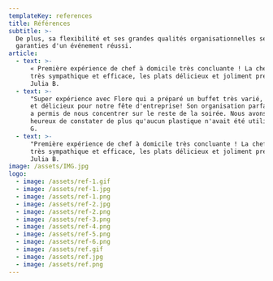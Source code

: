 ```yaml
---
templateKey: references
title: Références
subtitle: >-
  De plus, sa flexibilité et ses grandes qualités organisationnelles seront les
  garanties d'un événement réussi.
article:
  - text: >-
      « Première expérience de chef à domicile très concluante ! La chef était
      très sympathique et efficace, les plats délicieux et joliment présentés. »
      Julia B.
  - text: >-
      "Super expérience avec Flore qui a préparé un buffet très varié, original
      et délicieux pour notre fête d'entreprise! Son organisation parfaite nous
      a permis de nous concentrer sur le reste de la soirée. Nous avons été très
      heureux de constater de plus qu'aucun plastique n'avait été utilisé" Alix
      G.
  - text: >-
      "Première expérience de chef à domicile très concluante ! La chef était
      très sympathique et efficace, les plats délicieux et joliment présentés"
      Julia B.
image: /assets/IMG.jpg
logo:
  - image: /assets/ref-1.gif
  - image: /assets/ref-1.jpg
  - image: /assets/ref-1.png
  - image: /assets/ref-2.jpg
  - image: /assets/ref-2.png
  - image: /assets/ref-3.png
  - image: /assets/ref-4.png
  - image: /assets/ref-5.png
  - image: /assets/ref-6.png
  - image: /assets/ref.gif
  - image: /assets/ref.jpg
  - image: /assets/ref.png
---
```


